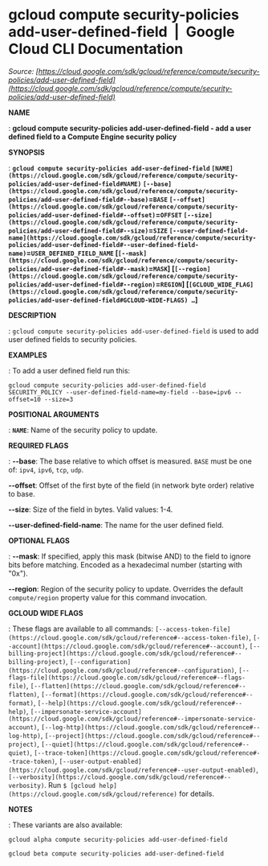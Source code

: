 # gcloud compute security-policies add-user-defined-field  |  Google Cloud CLI Documentation

*Source: [https://cloud.google.com/sdk/gcloud/reference/compute/security-policies/add-user-defined-field](https://cloud.google.com/sdk/gcloud/reference/compute/security-policies/add-user-defined-field)*

**NAME**

: **gcloud compute security-policies add-user-defined-field - add a user defined field to a Compute Engine security policy**

**SYNOPSIS**

: **`gcloud compute security-policies add-user-defined-field` `[NAME](https://cloud.google.com/sdk/gcloud/reference/compute/security-policies/add-user-defined-field#NAME)` `[--base](https://cloud.google.com/sdk/gcloud/reference/compute/security-policies/add-user-defined-field#--base)`=`BASE` `[--offset](https://cloud.google.com/sdk/gcloud/reference/compute/security-policies/add-user-defined-field#--offset)`=`OFFSET` `[--size](https://cloud.google.com/sdk/gcloud/reference/compute/security-policies/add-user-defined-field#--size)`=`SIZE` `[--user-defined-field-name](https://cloud.google.com/sdk/gcloud/reference/compute/security-policies/add-user-defined-field#--user-defined-field-name)`=`USER_DEFINED_FIELD_NAME` [`[--mask](https://cloud.google.com/sdk/gcloud/reference/compute/security-policies/add-user-defined-field#--mask)`=`MASK`] [`[--region](https://cloud.google.com/sdk/gcloud/reference/compute/security-policies/add-user-defined-field#--region)`=`REGION`] [`[GCLOUD_WIDE_FLAG](https://cloud.google.com/sdk/gcloud/reference/compute/security-policies/add-user-defined-field#GCLOUD-WIDE-FLAGS) …`]**

**DESCRIPTION**

: `gcloud compute security-policies add-user-defined-field` is used to
add user defined fields to security policies.

**EXAMPLES**

: To add a user defined field run this:

```
gcloud compute security-policies add-user-defined-field SECURITY_POLICY --user-defined-field-name=my-field --base=ipv6 --offset=10 --size=3
```

**POSITIONAL ARGUMENTS**

: **`NAME`**:
Name of the security policy to update.

**REQUIRED FLAGS**

: **--base**:
The base relative to which offset is measured. `BASE` must
be one of: `ipv4`, `ipv6`, `tcp`,
`udp`.

**--offset**:
Offset of the first byte of the field (in network byte order) relative to base.

**--size**:
Size of the field in bytes. Valid values: 1-4.

**--user-defined-field-name**:
The name for the user defined field.

**OPTIONAL FLAGS**

: **--mask**:
If specified, apply this mask (bitwise AND) to the field to ignore bits before
matching. Encoded as a hexadecimal number (starting with "0x").

**--region**:
Region of the security policy to update. Overrides the default
`compute/region` property value for this command invocation.

**GCLOUD WIDE FLAGS**

: These flags are available to all commands: `[--access-token-file](https://cloud.google.com/sdk/gcloud/reference#--access-token-file)`,
`[--account](https://cloud.google.com/sdk/gcloud/reference#--account)`, `[--billing-project](https://cloud.google.com/sdk/gcloud/reference#--billing-project)`,
`[--configuration](https://cloud.google.com/sdk/gcloud/reference#--configuration)`,
`[--flags-file](https://cloud.google.com/sdk/gcloud/reference#--flags-file)`,
`[--flatten](https://cloud.google.com/sdk/gcloud/reference#--flatten)`, `[--format](https://cloud.google.com/sdk/gcloud/reference#--format)`, `[--help](https://cloud.google.com/sdk/gcloud/reference#--help)`, `[--impersonate-service-account](https://cloud.google.com/sdk/gcloud/reference#--impersonate-service-account)`,
`[--log-http](https://cloud.google.com/sdk/gcloud/reference#--log-http)`,
`[--project](https://cloud.google.com/sdk/gcloud/reference#--project)`, `[--quiet](https://cloud.google.com/sdk/gcloud/reference#--quiet)`, `[--trace-token](https://cloud.google.com/sdk/gcloud/reference#--trace-token)`, `[--user-output-enabled](https://cloud.google.com/sdk/gcloud/reference#--user-output-enabled)`,
`[--verbosity](https://cloud.google.com/sdk/gcloud/reference#--verbosity)`.
Run `$ [gcloud help](https://cloud.google.com/sdk/gcloud/reference)` for details.

**NOTES**

: These variants are also available:

```
gcloud alpha compute security-policies add-user-defined-field
```

```
gcloud beta compute security-policies add-user-defined-field
```